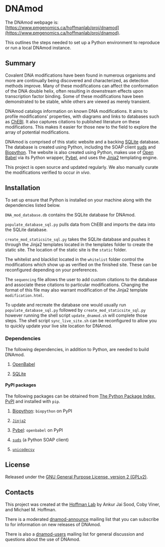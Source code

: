 # DNAmod #

The DNAmod webpage is: [https://www.pmgenomics.ca/hoffmanlab/proj/dnamod](https://www.pmgenomics.ca/hoffmanlab/proj/dnamod).

This outlines the steps needed to set up a Python environment to reproduce or run a local DNAmod instance.

## Summary ##

Covalent DNA modifications have been found in numerous organisms and more are continually being discovered and characterized, as detection methods improve. Many of these modifications can affect the conformation of the DNA double helix, often resulting in downstream effects upon transcription factor binding. Some of these modifications have been demonstrated to be stable, while others are viewed as merely transient.

DNAmod catalogs information on known DNA modifications. It aims to profile modifications' properties, with diagrams and links to databases such as [ChEBI](http://www.ebi.ac.uk/chebi). It also captures citations to published literature on these modifications. This makes it easier for those new to the field to explore the array of potential modifications.

DNAmod is comprised of this static website and a backing [SQLite](https://www.sqlite.org/) database. The database is created using Python, including the SOAP client [suds](https://fedorahosted.org/suds/) and [Biopython](http://biopython.org/wiki/Main_Page). The website is also created using Python, makes use of [Open Babel](http://openbabel.org/) via its Python wrapper, [Pybel](https://openbabel.org/docs/dev/UseTheLibrary/Python_Pybel.html), and uses the [Jinja2](http://jinja.pocoo.org/) templating engine.

This project is open source and updated regularly. We also manually curate the modifications verified to occur *in vivo*.

## Installation ##

To set up ensure that Python is installed on your machine along with the dependencies listed below.

```DNA_mod_database.db``` contains the SQLite database for DNAmod.

```populate_database_sql.py``` pulls data from ChEBI and imports the data into the SQLite database.

```create_mod_staticsite_sql.py``` takes the SQLite database and pushes it through the Jinja2 templates located in the templates folder to create the static site. The location of the static site is the ```static``` folder.

The whitelist and blacklist located in the ```whitelist``` folder control the modifications which show up as verified on the finished site. These can be reconfigured depending on your preferences.

The ```sequencing``` file allows the user to add custom citations to the database and associate these citations to particular modifications. Changing the format of this file may also warrant modification of the Jinja2 template ```modification.html```.

To update and recreate the database one would usually run ```populate_database_sql.py``` followed by ```create_mod_staticsite_sql.py``` however running the shell script ```update_dnamod.sh``` will complete those steps. The shell script ```sync_live_site.sh``` can be reconfigured to allow you to quickly update your live site location for DNAmod. 

### Dependencies ###

The following dependencies, in addition to Python, are needed to build DNAmod.

1. [OpenBabel](http://openbabel.org/wiki/Category:Installation)

2. [SQLite](https://www.sqlite.org/)

#### PyPI packages ####

The following packages can be obtained from [The Python Package Index, PyPI](https://pypi.python.org/pypi) and installed with ```pip```.

1. [Biopython](http://biopython.org/wiki/Main_Page): ```biopython``` on PyPI

2. [```Jinja2```](http://jinja.pocoo.org/)

3. [Pybel](https://openbabel.org/docs/dev/UseTheLibrary/Python_Pybel.html): ```openbabel``` on PyPI

4. [```suds```](https://fedorahosted.org/suds/) (a Python SOAP client)

5. [```unicodecsv```](https://pypi.python.org/pypi/unicodecsv)

## License ##

Released under the [GNU General Purpose License, version 2 (GPLv2)](http://www.gnu.org/licenses/gpl-2.0-standalone.html).

## Contacts ##

This project was created at the [Hoffman Lab](https://www.pmgenomics.ca/hoffmanlab/) by Ankur Jai Sood, Coby Viner, and Michael M. Hoffman.

There is a moderated [dnamod-announce](https://listserv.utoronto.ca/cgi-bin/wa?A0=DNAMOD-ANNOUNCE-L&X=E5FDFD12D6CD9E97CC&Y) mailing list that you can subscribe to for information on new releases of DNAmod.

There is also a [dnamod-users](https://listserv.utoronto.ca/cgi-bin/wa?A0=DNAMOD-L&X=E5FDFD12D6CD9E97CC&Y) mailing list for general discussion and questions about the use of DNAmod.